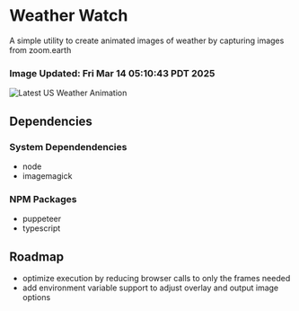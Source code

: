 # Weather Watch

A simple utility to create animated images of weather by capturing images from zoom.earth

### Image Updated: Fri Mar 14 05:10:43 PDT 2025

![Latest US Weather Animation](animations/2025-03-14.webp)

## Dependencies
### System Dependendencies
* node
* imagemagick
### NPM Packages
* puppeteer
* typescript

## Roadmap
* optimize execution by reducing browser calls to only the frames needed
* add environment variable support to adjust overlay and output image options

